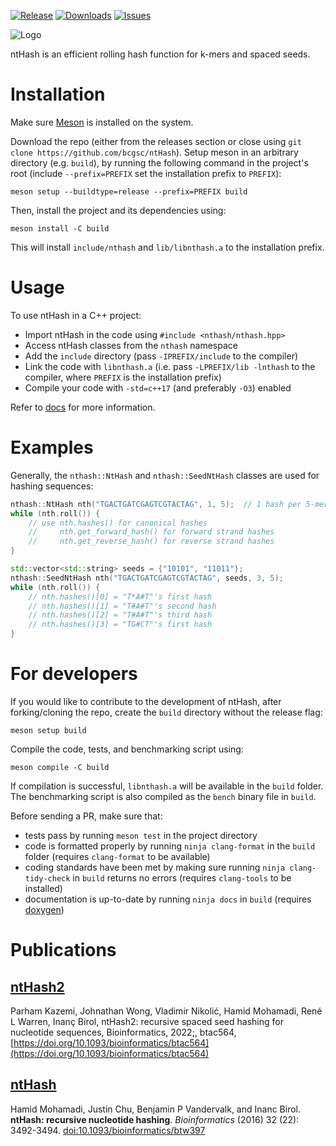 [![Release](https://img.shields.io/github/release/bcgsc/ntHash.svg)](https://github.com/bcgsc/ntHash/releases)
[![Downloads](https://img.shields.io/github/downloads/bcgsc/ntHash/total?logo=github)](https://github.com/bcgsc/ntHash/archive/master.zip)
[![Issues](https://img.shields.io/github/issues/bcgsc/ntHash.svg)](https://github.com/bcgsc/ntHash/issues)

![Logo](nthash-logo.png)

ntHash is an efficient rolling hash function for k-mers and spaced seeds.

# Installation

Make sure [Meson](https://mesonbuild.com/) is installed on the system.

Download the repo (either from the releases section or close using `git clone https://github.com/bcgsc/ntHash`). Setup meson in an arbitrary directory (e.g. `build`), by running the following command in the project's root (include `--prefix=PREFIX` set the installation prefix to `PREFIX`):

```shell
meson setup --buildtype=release --prefix=PREFIX build
```

Then, install the project and its dependencies using:

```shell
meson install -C build 
```

This will install `include/nthash` and `lib/libnthash.a` to the installation prefix.

# Usage

To use ntHash in a C++ project:
- Import ntHash in the code using `#include <nthash/nthash.hpp>`
- Access ntHash classes from the `nthash` namespace
- Add the `include` directory (pass `-IPREFIX/include` to the compiler)
- Link the code with `libnthash.a` (i.e. pass `-LPREFIX/lib -lnthash` to the compiler, where `PREFIX` is the installation prefix)
- Compile your code with `-std=c++17` (and preferably `-O3`) enabled

Refer to [docs](https://bcgsc.github.io/ntHash/) for more information.

# Examples

Generally, the `nthash::NtHash` and `nthash::SeedNtHash` classes are used for hashing sequences:

```C++
nthash::NtHash nth("TGACTGATCGAGTCGTACTAG", 1, 5);  // 1 hash per 5-mer
while (nth.roll()) {
    // use nth.hashes() for canonical hashes
    //     nth.get_forward_hash() for forward strand hashes
    //     nth.get_reverse_hash() for reverse strand hashes
}
```

```C++
std::vector<std::string> seeds = {"10101", "11011"};
nthash::SeedNtHash nth("TGACTGATCGAGTCGTACTAG", seeds, 3, 5);
while (nth.roll()) {
    // nth.hashes()[0] = "T*A#T"'s first hash
    // nth.hashes()[1] = "T#A#T"'s second hash
    // nth.hashes()[2] = "T#A#T"'s third hash
    // nth.hashes()[3] = "TG#CT"'s first hash
}
```

# For developers

If you would like to contribute to the development of ntHash, after forking/cloning the repo, create the `build` directory without the release flag:

```
meson setup build
```

Compile the code, tests, and benchmarking script using:

```
meson compile -C build
```

If compilation is successful, `libnthash.a` will be available in the `build` folder. The benchmarking script is also compiled as the `bench` binary file in `build`.

Before sending a PR, make sure that:

- tests pass by running `meson test` in the project directory
- code is formatted properly by running `ninja clang-format` in the `build` folder (requires `clang-format` to be available)
- coding standards have been met by making sure running `ninja clang-tidy-check` in `build` returns no errors (requires `clang-tools` to be installed)
- documentation is up-to-date by running `ninja docs` in `build` (requires [doxygen](https://www.doxygen.nl/))

# Publications

## [ntHash2](https://academic.oup.com/bioinformatics/advance-article/doi/10.1093/bioinformatics/btac564/6674501)
Parham Kazemi, Johnathan Wong, Vladimir Nikolić, Hamid Mohamadi, René L Warren, Inanç Birol, ntHash2: recursive spaced seed hashing for nucleotide sequences, Bioinformatics, 2022;, btac564, [https://doi.org/10.1093/bioinformatics/btac564](https://doi.org/10.1093/bioinformatics/btac564)

## [ntHash](http://bioinformatics.oxfordjournals.org/content/early/2016/08/01/bioinformatics.btw397)

Hamid Mohamadi, Justin Chu, Benjamin P Vandervalk, and Inanc Birol.
**ntHash: recursive nucleotide hashing**.
*Bioinformatics* (2016) 32 (22): 3492-3494.
[doi:10.1093/bioinformatics/btw397](http://dx.doi.org/10.1093/bioinformatics/btw397)
